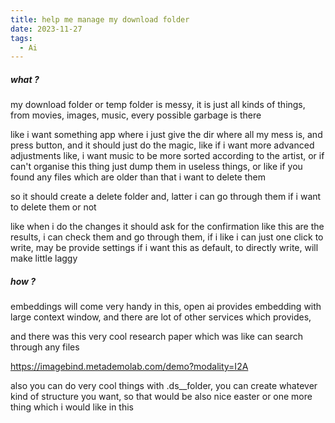 ```yaml
---
title: help me manage my download folder
date: 2023-11-27
tags:
  - Ai
---
```

##### what ?

my download folder or temp folder is messy, it is just all kinds of things, from movies, images, music, every possible garbage is there

like i want something app where i just give the dir where all my mess is, and press button, and it should just do the magic, like if i want more advanced adjustments like, i want music to be more sorted according to the artist, or if can't organise this thing just dump them in useless things, or like if you found any files which are older than that i want to delete them

so it should create a delete folder and, latter i can go through them if i want to delete them or not


like when i do the changes it should ask for the confirmation like this are the results, i can check them and go through them, if i like i can just one click to write, may be provide settings if i want this as default, to directly write, will make little laggy

##### how ?

embeddings will come very handy in this, open ai provides embedding with large context window, and there are lot of other services which provides, 

and there was this very cool research paper which was like can search through any files 

https://imagebind.metademolab.com/demo?modality=I2A

also you can do very cool things with .ds__folder, you can create whatever kind of structure you want, so that would be also nice easter or one more thing which i would like in this



